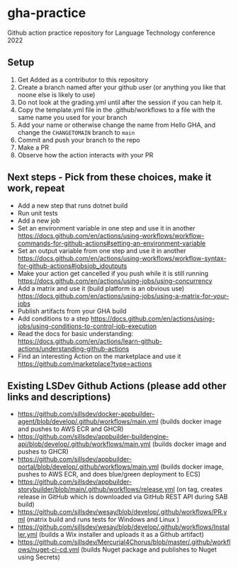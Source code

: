 # gha-practice
Github action practice repository for Language Technology conference 2022

## Setup
1. Get Added as a contributor to this repository
1. Create a branch named after your github user (or anything you like that noone else is likely to use)
2. Do not look at the grading.yml until after the session if you can help it.
3. Copy the template.yml file in the .github/workflows to a file with the same name you used for your branch
4. Add your name or otherwise change the name from Hello GHA, and change the `CHANGETOMAIN` branch to `main`
5. Commit and push your branch to the repo
6. Make a PR
7. Observe how the action interacts with your PR

## Next steps - Pick from these choices, make it work, repeat
- Add a new step that runs dotnet build
- Run unit tests
- Add a new job
- Set an environment variable in one step and use it in another https://docs.github.com/en/actions/using-workflows/workflow-commands-for-github-actions#setting-an-environment-variable
- Set an output variable from one step and use it in another https://docs.github.com/en/actions/using-workflows/workflow-syntax-for-github-actions#jobsjob_idoutputs
- Make your action get cancelled if you push while it is still running https://docs.github.com/en/actions/using-jobs/using-concurrency
- Add a matrix and use it (build platform is an obvious use) https://docs.github.com/en/actions/using-jobs/using-a-matrix-for-your-jobs
- Publish artifacts from your GHA build 
- Add conditions to a step https://docs.github.com/en/actions/using-jobs/using-conditions-to-control-job-execution
- Read the docs for basic understanding: https://docs.github.com/en/actions/learn-github-actions/understanding-github-actions
- Find an interesting Action on the marketplace and use it https://github.com/marketplace?type=actions

## Existing LSDev Github Actions (please add other links and descriptions)

- https://github.com/sillsdev/docker-appbuilder-agent/blob/develop/.github/workflows/main.yml (builds docker image and pushes to AWS ECR and GHCR)
- https://github.com/sillsdev/appbuilder-buildengine-api/blob/develop/.github/workflows/main.yml (builds docker image and pushes to GHCR)
- https://github.com/sillsdev/appbuilder-portal/blob/develop/.github/workflows/main.yml (builds docker image, pushes to AWS ECR, and does blue/green deployment to ECS)
- https://github.com/sillsdev/appbuilder-storybuilder/blob/main/.github/workflows/release.yml (on tag, creates release in GitHub which is downloaded via GitHub REST API during SAB build)
- https://github.com/sillsdev/wesay/blob/develop/.github/workflows/PR.yml (matrix build and runs tests for Windows and Linux )
- https://github.com/sillsdev/wesay/blob/develop/.github/workflows/Installer.yml (builds a Wix installer and uploads it as a Github artifact)
- https://github.com/sillsdev/Mercurial4Chorus/blob/master/.github/workflows/nuget-ci-cd.yml (builds Nuget package and publishes to Nuget using Secrets)
